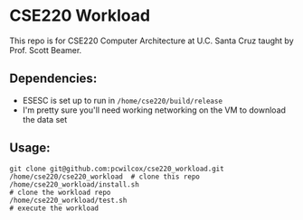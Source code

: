 # CSE220 Workload

This repo is for CSE220 Computer Architecture at U.C. Santa Cruz taught by Prof. Scott Beamer. 

## Dependencies:
  * ESESC is set up to run in `/home/cse220/build/release`
  * I'm pretty sure you'll need working networking on the VM to download the data set

## Usage:
```
git clone git@github.com:pcwilcox/cse220_workload.git /home/cse220/cse220_workload  # clone this repo
/home/cse220_workload/install.sh                                                    # clone the workload repo
/home/cse220_workload/test.sh                                                       # execute the workload
```
